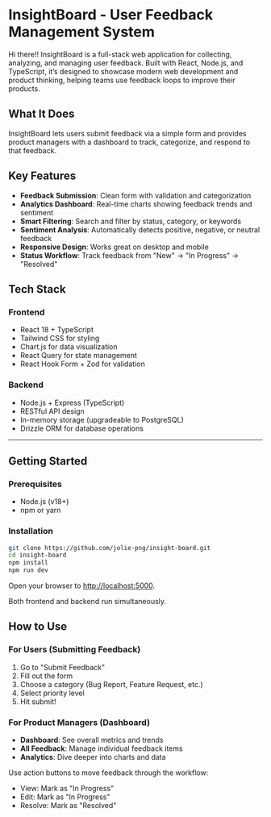 # InsightBoard - User Feedback Management System

Hi there!! InsightBoard is a full-stack web application for collecting, analyzing, and managing user feedback. Built with React, Node.js, and TypeScript, it’s designed to showcase modern web development and product thinking, helping teams use feedback loops to improve their products.


## What It Does

InsightBoard lets users submit feedback via a simple form and provides product managers with a dashboard to track, categorize, and respond to that feedback.


## Key Features

- **Feedback Submission**: Clean form with validation and categorization
- **Analytics Dashboard**: Real-time charts showing feedback trends and sentiment
- **Smart Filtering**: Search and filter by status, category, or keywords
- **Sentiment Analysis**: Automatically detects positive, negative, or neutral feedback
- **Responsive Design**: Works great on desktop and mobile
- **Status Workflow**: Track feedback from "New" → "In Progress" → "Resolved"


## Tech Stack

### Frontend
- React 18 + TypeScript
- Tailwind CSS for styling
- Chart.js for data visualization
- React Query for state management
- React Hook Form + Zod for validation

### Backend
- Node.js + Express (TypeScript)
- RESTful API design
- In-memory storage (upgradeable to PostgreSQL)
- Drizzle ORM for database operations

---

## Getting Started

### Prerequisites
- Node.js (v18+)
- npm or yarn

### Installation

```bash
git clone https://github.com/jolie-png/insight-board.git
cd insight-board
npm install
npm run dev
```
Open your browser to [http://localhost:5000](http://localhost:5000).

Both frontend and backend run simultaneously.


## How to Use

### For Users (Submitting Feedback)
1. Go to "Submit Feedback"
2. Fill out the form
3. Choose a category (Bug Report, Feature Request, etc.)
4. Select priority level
5. Hit submit!

### For Product Managers (Dashboard)
- **Dashboard**: See overall metrics and trends
- **All Feedback**: Manage individual feedback items
- **Analytics**: Dive deeper into charts and data

Use action buttons to move feedback through the workflow:
-  View: Mark as "In Progress"
-  Edit: Mark as "In Progress"
-  Resolve: Mark as "Resolved"

